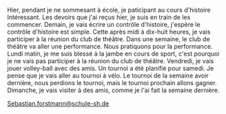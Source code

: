 Hier, pendant je ne sommesant à école, je paticipant au cours d'histoire Intéressant.
Les devoirs que j'ai reçus hier, je suis en train de les commencer.
Demain, je vais écrire un contrôle d'histoire, j'espère le contrôle d'histoire est simple.
Cette après midi à dix-huit heures, je vais participer à la réunion du club de théâtre.
Dans une semaine, le club de théâtre va aller une performance. Nous pratiquons pour la performance.
Lundi matin, je me suis blessé à la jambe en cours de sport, c'est pourquoi je ne vais pas participer à la réunion du club de théâtre.
Vendredi, je vais jouer volley-ball avec des amis.
Un tournoi a été planifié pour samedi.
Je pense que je vais aller au tournoi à vélo.
Le tournoi de la semaine avoir dernière, nous perdions le tournoi, mais le tournoi prochain allons gagner.
Dimanche, je vais visiter à des amis, comme je l'ai fait la semaine dernière.

Sebastian.forstmann@schule-sh.de